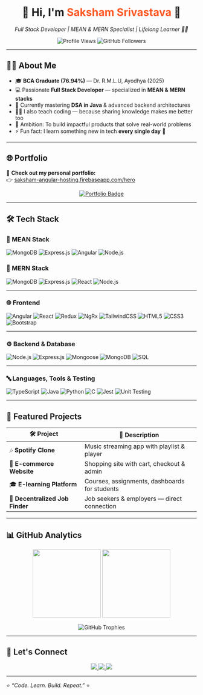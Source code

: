 <h1 align="center">🚀 Hi, I'm <span style="color:#FF5722;">Saksham Srivastava</span> 👋</h1>

<p align="center">
  <em>Full Stack Developer | MEAN & MERN Specialist | Lifelong Learner 👨‍💻</em>
</p>

<p align="center">
  <img src="https://komarev.com/ghpvc/?username=yaxxhsri7444&label=Profile%20Views&color=blueviolet&style=flat" alt="Profile Views" />
  <img src="https://img.shields.io/github/followers/yaxxhsri7444?label=Followers&style=social" alt="GitHub Followers" />
</p>

---

## 🧑‍💻 About Me  

- 🎓 **BCA Graduate (76.94%)** — Dr. R.M.L.U, Ayodhya (2025)  
- 💻 Passionate **Full Stack Developer** — specialized in **MEAN & MERN stacks**  
- 🧠 Currently mastering **DSA in Java** & advanced backend architectures  
- 🧑‍🏫 I also teach coding — because sharing knowledge makes me better too  
- 🚀 Ambition: To build impactful products that solve real-world problems  
- ⚡ Fun fact: I learn something new in tech **every single day** 🌱  

---

## 🌐 Portfolio  

🎨 **Check out my personal portfolio:**  
👉 [saksham-angular-hosting.firebaseapp.com/hero](https://saksham-angular-hosting.firebaseapp.com/hero)  

<p align="center">
  <a href="https://saksham-angular-hosting.firebaseapp.com/hero" target="_blank">
    <img src="https://img.shields.io/badge/🌐 Visit Portfolio-FF5722?style=for-the-badge&logoColor=white" alt="Portfolio Badge">
  </a>
</p>

---

## 🛠 Tech Stack  

### 🧩 MEAN Stack  
![MongoDB](https://img.shields.io/badge/MongoDB-4EA94B?style=for-the-badge&logo=mongodb&logoColor=white)
![Express.js](https://img.shields.io/badge/Express.js-000000?style=for-the-badge&logo=express&logoColor=white)
![Angular](https://img.shields.io/badge/Angular-E23237?style=for-the-badge&logo=angular&logoColor=white)
![Node.js](https://img.shields.io/badge/Node.js-339933?style=for-the-badge&logo=nodedotjs&logoColor=white)

### 🧠 MERN Stack  
![MongoDB](https://img.shields.io/badge/MongoDB-4EA94B?style=for-the-badge&logo=mongodb&logoColor=white)
![Express.js](https://img.shields.io/badge/Express.js-000000?style=for-the-badge&logo=express&logoColor=white)
![React](https://img.shields.io/badge/React-61DAFB?style=for-the-badge&logo=react&logoColor=black)
![Node.js](https://img.shields.io/badge/Node.js-339933?style=for-the-badge&logo=nodedotjs&logoColor=white)

---

### 🌐 Frontend  
![Angular](https://img.shields.io/badge/Angular-E23237?style=for-the-badge&logo=angular&logoColor=white)
![React](https://img.shields.io/badge/React-61DAFB?style=for-the-badge&logo=react&logoColor=black)
![Redux](https://img.shields.io/badge/Redux-764ABC?style=for-the-badge&logo=redux&logoColor=white)
![NgRx](https://img.shields.io/badge/NgRx-BA2BD2?style=for-the-badge&logo=ngrx&logoColor=white)
![TailwindCSS](https://img.shields.io/badge/TailwindCSS-06B6D4?style=for-the-badge&logo=tailwindcss&logoColor=white)
![HTML5](https://img.shields.io/badge/HTML5-FF5733?style=for-the-badge&logo=html5&logoColor=white)
![CSS3](https://img.shields.io/badge/CSS3-264de4?style=for-the-badge&logo=css3&logoColor=white)
![Bootstrap](https://img.shields.io/badge/Bootstrap-563D7C?style=for-the-badge&logo=bootstrap&logoColor=white)

---

### ⚙️ Backend & Database  
![Node.js](https://img.shields.io/badge/Node.js-339933?style=for-the-badge&logo=nodedotjs&logoColor=white)
![Express.js](https://img.shields.io/badge/Express.js-000000?style=for-the-badge&logo=express&logoColor=white)
![Mongoose](https://img.shields.io/badge/Mongoose-800?style=for-the-badge&logo=mongoose&logoColor=white)
![MongoDB](https://img.shields.io/badge/MongoDB-4EA94B?style=for-the-badge&logo=mongodb&logoColor=white)
![SQL](https://img.shields.io/badge/SQL-025E8C?style=for-the-badge&logo=database&logoColor=white)

---

### 🔤 Languages, Tools & Testing  
![TypeScript](https://img.shields.io/badge/TypeScript-3178C6?style=for-the-badge&logo=typescript&logoColor=white)
![Java](https://img.shields.io/badge/Java-ED8B00?style=for-the-badge&logo=openjdk&logoColor=white)
![Python](https://img.shields.io/badge/Python-3670A0?style=for-the-badge&logo=python&logoColor=ffdd54)
![C](https://img.shields.io/badge/C-00599C?style=for-the-badge&logo=c&logoColor=white)
![Jest](https://img.shields.io/badge/Jest-C21325?style=for-the-badge&logo=jest&logoColor=white)
![Unit Testing](https://img.shields.io/badge/Unit%20Testing-FF4081?style=for-the-badge&logo=testinglibrary&logoColor=white)

---

## 📌 Featured Projects  

| 🛠 Project | 🌟 Description |
|-----------|---------------|
| 🎶 **Spotify Clone** | Music streaming app with playlist & player |
| 🛒 **E-commerce Website** | Shopping site with cart, checkout & admin |
| 🎓 **E-learning Platform** | Courses, assignments, dashboards for students |
| 💼 **Decentralized Job Finder** | Job seekers & employers — direct connection |

---

## 📊 GitHub Analytics  

<p align="center">
  <img src="https://github-readme-stats.vercel.app/api?username=yaxxhsri7444&show_icons=true&theme=tokyonight" height="180" />
  <img src="https://github-readme-stats.vercel.app/api/top-langs/?username=yaxxhsri7444&layout=compact&theme=tokyonight" height="180" />
</p>

<p align="center">
  <img src="https://github-profile-trophy.vercel.app/?username=yaxxhsri7444&theme=tokyonight&no-frame=true&margin-w=5" alt="GitHub Trophies" />
</p>

---

## 🤝 Let's Connect  

<p align="center">
  <a href="https://www.linkedin.com/in/saksham-srivastava-343088255" target="_blank">
    <img src="https://img.shields.io/badge/LinkedIn-0077B5?style=for-the-badge&logo=linkedin&logoColor=white" />
  </a>
  <a href="https://github.com/yaxxhsri7444" target="_blank">
    <img src="https://img.shields.io/badge/GitHub-100000?style=for-the-badge&logo=github&logoColor=white" />
  </a>
  <a href="mailto:srivastavasaksham243@gmail.com">
    <img src="https://img.shields.io/badge/Gmail-D14836?style=for-the-badge&logo=gmail&logoColor=white" />
  </a>
</p>

---

⭐ *“Code. Learn. Build. Repeat.”* ⭐
